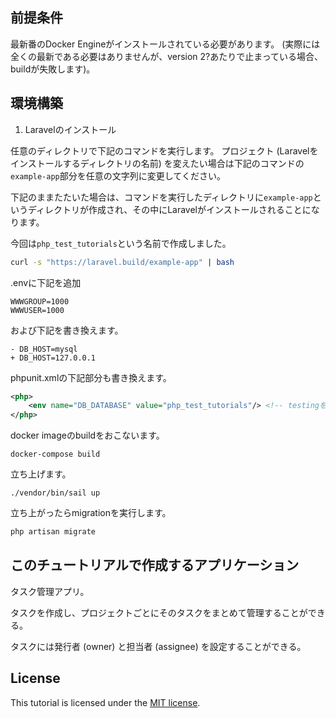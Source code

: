## 前提条件

最新番のDocker Engineがインストールされている必要があります。
(実際には全くの最新である必要はありませんが、version 2?あたりで止まっている場合、buildが失敗します)。

## 環境構築

1. Laravelのインストール

任意のディレクトリで下記のコマンドを実行します。
プロジェクト (Laravelをインストールするディレクトリの名前) を変えたい場合は下記のコマンドの`example-app`部分を任意の文字列に変更してください。

下記のままたたいた場合は、コマンドを実行したディレクトリに`example-app`というディレクトリが作成され、その中にLaravelがインストールされることになります。


今回は`php_test_tutorials`という名前で作成しました。

```bash
curl -s "https://laravel.build/example-app" | bash
```

.envに下記を追加

```
WWWGROUP=1000
WWWUSER=1000
```

および下記を書き換えます。

```git
- DB_HOST=mysql
+ DB_HOST=127.0.0.1
```

phpunit.xmlの下記部分も書き換えます。

```xml
<php>
    <env name="DB_DATABASE" value="php_test_tutorials"/> <!-- testingをプロジェクト名に書き換える -->
</php>
```

docker imageのbuildをおこないます。

```
docker-compose build
```

立ち上げます。

```
./vendor/bin/sail up
```

立ち上がったらmigrationを実行します。

```bash
php artisan migrate
```

## このチュートリアルで作成するアプリケーション

タスク管理アプリ。

タスクを作成し、プロジェクトごとにそのタスクをまとめて管理することができる。

タスクには発行者 (owner) と担当者 (assignee) を設定することができる。

## License

This tutorial is licensed under the [MIT license](https://opensource.org/licenses/MIT).

